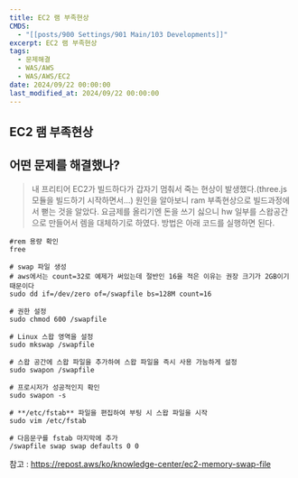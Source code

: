 ```yaml
---
title: EC2 램 부족현상
CMDS:
  - "[[posts/900 Settings/901 Main/103 Developments]]"
excerpt: EC2 램 부족현상
tags:
  - 문제해결
  - WAS/AWS
  - WAS/AWS/EC2
date: 2024/09/22 00:00:00
last_modified_at: 2024/09/22 00:00:00
---
```

## EC2 램 부족현상

## 어떤 문제를 해결했나?
> 내 프리티어 EC2가 빌드하다가 갑자기 멈춰서 죽는 현상이 발생했다.(three.js 모듈을 빌드하기 시작하면서...) 원인을 알아보니 ram 부족현상으로 빌드과정에서 뻗는 것을 알았다. 요금제를 올리기엔 돈을 쓰기 싫으니 hw 일부를 스왑공간으로 만들어서 렘을 대체하기로 하였다.
> 방법은 아래 코드를 실행하면 된다.


```shell
#rem 용량 확인
free

# swap 파일 생성
# aws에서는 count=32로 예제가 써있는데 절반인 16을 적은 이유는 권장 크기가 2GB이기 때문이다 
sudo dd if=/dev/zero of=/swapfile bs=128M count=16

# 권한 설정
sudo chmod 600 /swapfile

# Linux 스왑 영역을 설정
sudo mkswap /swapfile

# 스왑 공간에 스왑 파일을 추가하여 스왑 파일을 즉시 사용 가능하게 설정
sudo swapon /swapfile

# 프로시저가 성공적인지 확인
sudo swapon -s

# **/etc/fstab** 파일을 편집하여 부팅 시 스왑 파일을 시작
sudo vim /etc/fstab

# 다음문구를 fstab 마지막에 추가
/swapfile swap swap defaults 0 0

```


참고 : https://repost.aws/ko/knowledge-center/ec2-memory-swap-file